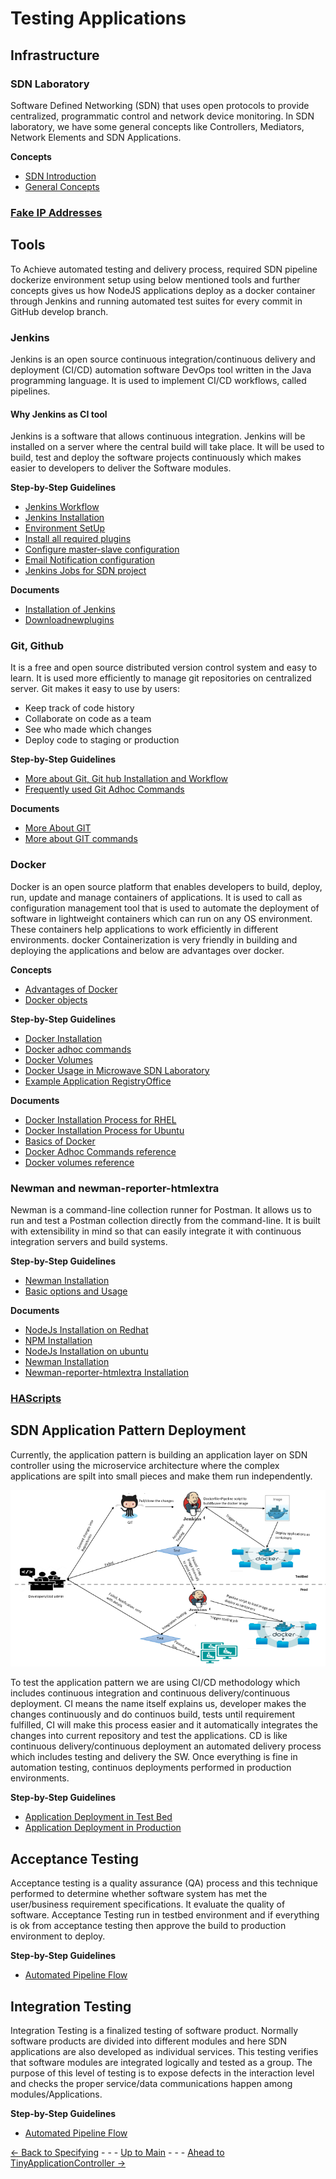 # Testing Applications
## Infrastructure
### SDN Laboratory
Software Defined Networking (SDN) that uses open protocols to provide centralized, programmatic control and network device monitoring. In SDN laboratory, we have some general concepts like Controllers, Mediators, Network Elements and SDN Applications.

**Concepts**
* [SDN Introduction](../Introduction/Introduction.md)
* [General Concepts](./Infrastructure/SdnLaboratory/Overview/OverviewandGeneralConcepts.md)

### [Fake IP Addresses](./Infrastructure/SdnLaboratory/IpAddresses/IpAddresses.md)

## Tools
To Achieve automated testing and delivery process, required SDN pipeline dockerize environment setup using below mentioned tools and further concepts gives us how NodeJS applications deploy as a docker container through Jenkins and running automated test suites for every commit in GitHub develop branch.
### Jenkins
Jenkins is an open source continuous integration/continuous delivery and deployment (CI/CD) automation software DevOps tool written in the Java programming language. It is used to implement CI/CD workflows, called pipelines.

#### Why Jenkins as CI tool
Jenkins is a software that allows continuous integration. Jenkins will be installed on a server where the central build will take place. It will be used to build, test and deploy the software projects continuously which makes easier to developers to deliver the Software modules.

**Step-by-Step Guidelines**
* [Jenkins Workflow](./Infrastructure/Tools/Jenkins/Jenkinsworkflow.md)
* [Jenkins Installation](./Infrastructure/Tools/Jenkins/JenkinsInstallation.md)
* [Environment SetUp](./Infrastructure/Tools/Jenkins/EnvironmentSetup.md)
* [Install all required plugins](./Infrastructure/Tools/Jenkins/PluginInstallation.md)
* [Configure master-slave configuration](./Infrastructure/Tools/Jenkins/MasterSlaveConfiguration.md)
* [Email Notification configuration](./EmailNotificationConfiguration.md)
* [Jenkins Jobs for SDN project](./Infrastructure/Tools/Jenkins/JenkinsJobsAndSDNDeployment.md)

**Documents**
* [Installation of Jenkins](https://www.jenkins.io/doc/book/installing/)
* [Downloadnewplugins](https://updates.jenkins-ci.org/download/plugins/)
### Git, Github
It is a free and open source distributed version control system and easy to learn. It is used more efficiently to manage git repositories on centralized server. 
Git makes it easy to use by users:
- Keep track of code history
- Collaborate on code as a team
- See who made which changes
- Deploy code to staging or production

**Step-by-Step Guidelines**
* [More about Git, Git hub Installation and Workflow](../PreparingSpecifying/PreparingSpecifying.md#github-git-and-visual-studio-code)
* [Frequently used Git Adhoc Commands](./Infrastructure/Tools/Git/GitCommands.md)

 **Documents**
* [More About GIT](https://docs.github.com/en/get-started/using-git/about-git )
* [More about GIT commands](https://docs.github.com/en/get-started/using-git/about-git ) 

### Docker
Docker is an open source platform that enables developers to build, deploy, run, update and manage containers of applications. It is used to call as configuration management tool that is used to automate the deployment of software in lightweight containers which can run on any OS environment. These containers help applications to work efficiently in different environments. docker Containerization is very friendly in building and deploying the applications and below are advantages over docker.

**Concepts**
* [Advantages of Docker](./Infrastructure/Tools/Docker/DockerIntroduction.md#advantages-of-docker)
* [Docker objects](./Infrastructure/Tools/Docker/DockerIntroduction.md#docker-objects)

**Step-by-Step Guidelines**
* [Docker Installation](./Infrastructure/Tools/Docker/Installation.md)
* [Docker adhoc commands](./Infrastructure/Tools/Docker/DockerUsefulCommands.md)
* [Docker Volumes](./Infrastructure/Tools/Docker/DockerVolumes.md)
* [Docker Usage in Microwave SDN Laboratory](./Infrastructure/Tools/Docker/UtilizationInSDN.md)
* [Example Application RegistryOffice](./Infrastructure/Tools/Docker/UtilizationInSDN.md#dockerized-sdn-application-with-registryoffice-example)

**Documents**
* [Docker Installation Process for RHEL](https://linuxconfig.org/how-to-install-docker-in-rhel-8)
* [Docker Installation Process for Ubuntu]( https://phoenixnap.com/kb/install-docker-on-ubuntu-20-04)
* [Basics of Docker](https://docs.docker.com/engine/ )
* [Docker Adhoc Commands reference](https://docs.docker.com/engine/reference/commandline/docker/)
* [Docker volumes reference](https://docs.docker.com/storage/volumes/)
### Newman and newman-reporter-htmlextra
Newman is a command-line collection runner for Postman. It allows us to run and test a Postman collection directly from the command-line. It is built with extensibility in mind so that can easily integrate it with continuous integration servers and build systems.

**Step-by-Step Guidelines**
* [Newman Installation](./Infrastructure/Tools/Newman/Newman.md#install-newman-and-newman-reporter-htmlextra)
* [Basic options and Usage](./Infrastructure/Tools/Newman/Newman.md#basic-options-and-usage)

**Documents**
* [NodeJs Installation on Redhat](https://linuxconfig.org/how-to-install-node-js-on-redhat-8-linux)
* [NPM Installation](https://linuxconfig.org/how-to-install-npm-on-redhat-8)
* [NodeJs Installation on ubuntu](https://linuxize.com/post/how-to-install-node-js-on-ubuntu-20-04)
* [Newman Installation](https://www.npmjs.com/package/newman)
* [Newman-reporter-htmlextra Installation](https://www.npmjs.com/package/newman-reporter-htmlextra)
### [HAScripts](./Infrastructure/Tools/Scripts/Scripts.md)

## SDN Application Pattern Deployment
 Currently, the application pattern is building an application layer on SDN controller using the microservice architecture where the complex applications are spilt into small pieces and make them run independently. 

![Overview](./Infrastructure/SDNApplicationPatternDeployment/Images/sdn%20application%20deployment.PNG)

To test the application pattern we are using CI/CD methodology which includes continuous integration and continuous delivery/continuous deployment. CI means the name itself explains us, developer makes the changes continuously and do continuos build, tests until requirement fulfilled, CI will make this process easier and it automatically integrates the changes into current repository and test the applications. CD is like continuous delivery/continuous deployment an automated delivery process which includes testing and delivery the SW. Once everything is fine in automation testing, continuos deployments performed in production environments.

**Step-by-Step Guidelines**
* [Application Deployment in Test Bed](./Infrastructure/SDNApplicationPatternDeployment/AppDeploymentInTestBed.md)
* [Application Deployment in Production](./Infrastructure/SDNApplicationPatternDeployment/AppDeploymentInProd.md)

## Acceptance Testing
Acceptance testing is a quality assurance (QA) process and this technique performed to determine whether software system has met the user/business requirement specifications. It evaluate the quality of software. Acceptance Testing run in testbed environment and if everything is ok from acceptance testing then approve the build to production environment to deploy.

**Step-by-Step Guidelines**
* [Automated Pipeline Flow](./AcceptanceTesting/Overview/pipelineconfiguration.md) 

## Integration Testing
Integration Testing is a finalized testing of software product. Normally software products are divided into different modules and here SDN applications are also developed as individual services. This testing verifies that  software modules are integrated logically and tested as a group. The purpose of this level of testing is to expose defects in the interaction level and checks the proper service/data communications happen among modules/Applications.

**Step-by-Step Guidelines**
* [Automated Pipeline Flow](./IntegrationTesting/Overview/pipelineconfiguration.md)

[<- Back to Specifying](../SpecifyingApplications/SpecifyingApplications.md) - - - [Up to Main](../Main.md) - - - [Ahead to TinyApplicationController ->](../TinyApplicationController/TinyApplicationController.md)
